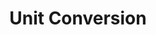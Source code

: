---
layout: default
title: "Unit Conversion"
permalink: /unit-conversion/unit_conversion.html
redirect_from: 
  - /unit_conversion.html
---